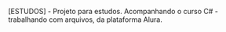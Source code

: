 [ESTUDOS] - Projeto para estudos. Acompanhando o curso C# - trabalhando com arquivos, da plataforma Alura.